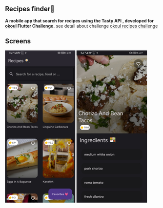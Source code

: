 
## Recipes finder🍳
**A mobile app that search for recipes using the Tasty API , developed for [okoul](https://www.okoul.com/) Flutter Challenge.**
see detail about challenge [okoul recipes challenge](https://www.okoul.com/challenges/Recipes%20%F0%9F%8D%B3)

## Screens

<img src="https://github.com/ahmedalmubarak/Recipe_finder/blob/main/screenshots/1.jpg?raw=true"  width="" height="500">  <img src="https://github.com/ahmedalmubarak/Recipe_finder/blob/main/screenshots/2.jpg?raw=true"  width="" height="500"> 
